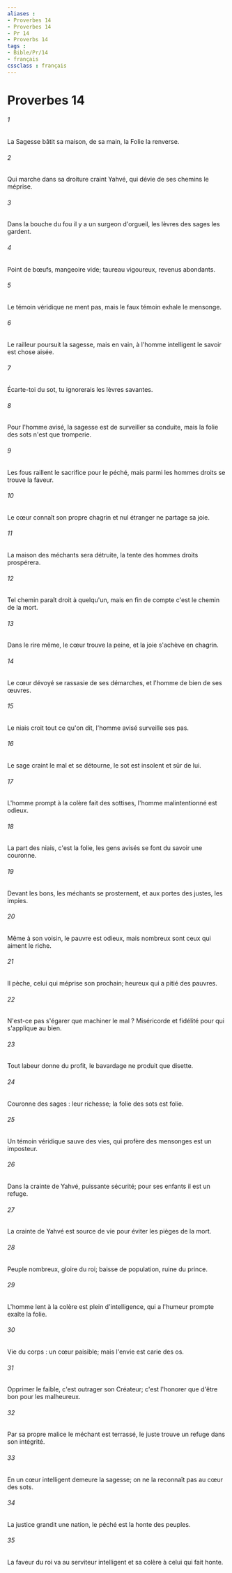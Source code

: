 ```yaml
---
aliases : 
- Proverbes 14
- Proverbes 14
- Pr 14
- Proverbs 14
tags : 
- Bible/Pr/14
- français
cssclass : français
---
```


# Proverbes 14

###### 1
La Sagesse bâtit sa maison, de sa main, la Folie la renverse. 
###### 2
Qui marche dans sa droiture craint Yahvé, qui dévie de ses chemins le méprise. 
###### 3
Dans la bouche du fou il y a un surgeon d'orgueil, les lèvres des sages les gardent. 
###### 4
Point de bœufs, mangeoire vide; taureau vigoureux, revenus abondants. 
###### 5
Le témoin véridique ne ment pas, mais le faux témoin exhale le mensonge. 
###### 6
Le railleur poursuit la sagesse, mais en vain, à l'homme intelligent le savoir est chose aisée. 
###### 7
Écarte-toi du sot, tu ignorerais les lèvres savantes. 
###### 8
Pour l'homme avisé, la sagesse est de surveiller sa conduite, mais la folie des sots n'est que tromperie. 
###### 9
Les fous raillent le sacrifice pour le péché, mais parmi les hommes droits se trouve la faveur. 
###### 10
Le cœur connaît son propre chagrin et nul étranger ne partage sa joie. 
###### 11
La maison des méchants sera détruite, la tente des hommes droits prospérera. 
###### 12
Tel chemin paraît droit à quelqu'un, mais en fin de compte c'est le chemin de la mort. 
###### 13
Dans le rire même, le cœur trouve la peine, et la joie s'achève en chagrin. 
###### 14
Le cœur dévoyé se rassasie de ses démarches, et l'homme de bien de ses œuvres. 
###### 15
Le niais croit tout ce qu'on dit, l'homme avisé surveille ses pas. 
###### 16
Le sage craint le mal et se détourne, le sot est insolent et sûr de lui. 
###### 17
L'homme prompt à la colère fait des sottises, l'homme malintentionné est odieux. 
###### 18
La part des niais, c'est la folie, les gens avisés se font du savoir une couronne. 
###### 19
Devant les bons, les méchants se prosternent, et aux portes des justes, les impies. 
###### 20
Même à son voisin, le pauvre est odieux, mais nombreux sont ceux qui aiment le riche. 
###### 21
Il pèche, celui qui méprise son prochain; heureux qui a pitié des pauvres. 
###### 22
N'est-ce pas s'égarer que machiner le mal ? Miséricorde et fidélité pour qui s'applique au bien. 
###### 23
Tout labeur donne du profit, le bavardage ne produit que disette. 
###### 24
Couronne des sages : leur richesse; la folie des sots est folie. 
###### 25
Un témoin véridique sauve des vies, qui profère des mensonges est un imposteur. 
###### 26
Dans la crainte de Yahvé, puissante sécurité; pour ses enfants il est un refuge. 
###### 27
La crainte de Yahvé est source de vie pour éviter les pièges de la mort. 
###### 28
Peuple nombreux, gloire du roi; baisse de population, ruine du prince. 
###### 29
L'homme lent à la colère est plein d'intelligence, qui a l'humeur prompte exalte la folie. 
###### 30
Vie du corps : un cœur paisible; mais l'envie est carie des os. 
###### 31
Opprimer le faible, c'est outrager son Créateur; c'est l'honorer que d'être bon pour les malheureux. 
###### 32
Par sa propre malice le méchant est terrassé, le juste trouve un refuge dans son intégrité. 
###### 33
En un cœur intelligent demeure la sagesse; on ne la reconnaît pas au cœur des sots. 
###### 34
La justice grandit une nation, le péché est la honte des peuples. 
###### 35
La faveur du roi va au serviteur intelligent et sa colère à celui qui fait honte. 
